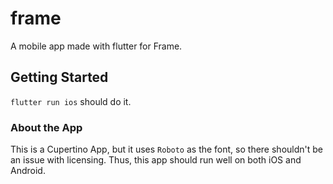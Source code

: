 # frame

A mobile app made with flutter for Frame.

## Getting Started

`flutter run ios` should do it.

### About the App
This is a Cupertino App, but it uses `Roboto` as the font, so there shouldn't be an issue with licensing. Thus, this app should run well on both iOS and Android.

